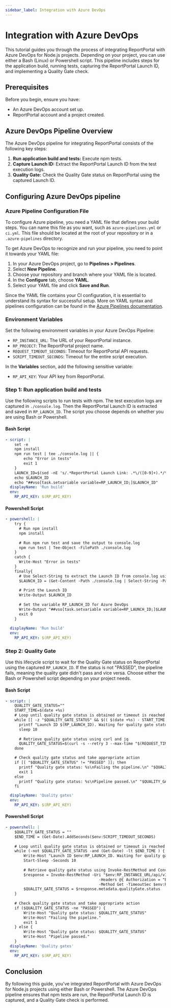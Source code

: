 ```yaml
---
sidebar_label: Integration with Azure DevOps
---
```


# Integration with Azure DevOps

This tutorial guides you through the process of integrating ReportPortal with Azure DevOps for Node.js projects. Depending on your project, you can use either a Bash (Linux) or Powershell script. This pipeline includes steps for the application build, running tests, capturing the ReportPortal Launch ID, and implementing a Quality Gate check.

## Prerequisites

Before you begin, ensure you have:

- An Azure DevOps account set up.
- ReportPortal account and a project created.

## Azure DevOps Pipeline Overview

The Azure DevOps pipeline for integrating ReportPortal consists of the following key steps:

1. **Run application build and tests:** Execute npm tests.
2. **Capture Launch ID:** Extract the ReportPortal Launch ID from the test execution logs.
3. **Quality Gate:** Check the Quality Gate status on ReportPortal using the captured Launch ID.

## Configuring Azure DevOps pipeline

### Azure Pipeline Configuration File

To configure Azure pipeline, you need a YAML file that defines your build steps. You can name this file as you want, such as `azure-pipelines.yml` or `ci.yml`. This file should be located at the root of your repository or in a `.azure-pipelines` directory.

To get Azure DevOps to recognize and run your pipeline, you need to point it towards your YAML file:

1. In your Azure DevOps project, go to **Pipelines > Pipelines**.
2. Select **New Pipeline**.
3. Choose your repository and branch where your YAML file is located.
4. In the **Configure** tab, choose **YAML**.
5. Select your YAML file and click **Save and Run**.

Since the YAML file contains your CI configuration, it is essential to understand its syntax for successful setup. More on YAML syntax and pipelines configuration can be found in the [Azure Pipelines documentation](https://learn.microsoft.com/en-us/azure/devops/pipelines/get-started/pipelines-get-started?view=azure-devops#define-your-build-pipeline).


### Environment Variables

Set the following environment variables in your Azure DevOps Pipeline:

- `RP_INSTANCE_URL`: The URL of your ReportPortal instance.
- `RP_PROJECT`: The ReportPortal project name.
- `REQUEST_TIMEOUT_SECONDS`: Timeout for ReportPortal API requests.
- `SCRIPT_TIMEOUT_SECONDS`: Timeout for the entire script execution.

In the **Variables** section, add the following sensitive variable:
- `RP_API_KEY`: Your API key from ReportPortal.

### Step 1: Run application build and tests

Use the following scripts to run tests with npm. The test execution logs are captured in `./console.log`. Then the ReportPortal Launch ID is extracted and saved in `RP_LAUNCH_ID`. The script you choose depends on whether you are using Bash or Powershell. 

#### Bash Script

```yaml
- script: |
    set -e
    npm install
    npm run test | tee ./console.log || {
        echo "Error in tests" 
        exit 1 
    }
    LAUNCH_ID=$(sed -nE 's/.*ReportPortal Launch Link: .*\/([0-9]+).*/\1/p' console.log)
    echo $LAUNCH_ID
    echo "##vso[task.setvariable variable=RP_LAUNCH_ID;]$LAUNCH_ID"
  displayName: 'Run build'
  env:
    RP_API_KEY: $(RP_API_KEY)
```

#### Powershell Script

```yaml
- powershell: |
    try {
      # Run npm install
      npm install
        
      # Run npm run test and save the output to console.log
      npm run test | Tee-Object -FilePath ./console.log
    }
    catch {
      Write-Host "Error in tests"
    }
    finally{
      # Use Select-String to extract the Launch ID from console.log using a regex
      $LAUNCH_ID = (Get-Content -Path ./console.log | Select-String -Pattern '.*ReportPortal Launch Link: .*\/([0-9]+).*' | ForEach-Object { $_.Matches.Groups[1].Value })
        
      # Print the Launch ID
      Write-Output $LAUNCH_ID
        
      # Set the variable RP_LAUNCH_ID for Azure DevOps
      Write-Output "##vso[task.setvariable variable=RP_LAUNCH_ID;]$LAUNCH_ID"
      exit 0
    }
    
  displayName: 'Run build'
  env:
    RP_API_KEY: $(RP_API_KEY)
```

### Step 2: Quality Gate

Use this lifecycle script to wait for the Quality Gate status on ReportPortal using the captured `RP_LAUNCH_ID`. If the status is not "PASSED", the pipeline fails, meaning the quality gate didn't pass and vice versa. Choose either the Bash or Powershell script depending on your project needs.

#### Bash Script

```yaml
- script: |
    QUALITY_GATE_STATUS=""
    START_TIME=$(date +%s)
    # Loop until quality gate status is obtained or timeout is reached
    while [[ -z "$QUALITY_GATE_STATUS" && $(( $(date +%s) - START_TIME )) -lt $(SCRIPT_TIMEOUT_SECONDS) ]]; do
      printf "Launch ID $(RP_LAUNCH_ID). Waiting for quality gate status....\n"
      sleep 10
      
      # Retrieve quality gate status using curl and jq
      QUALITY_GATE_STATUS=$(curl -s --retry 3 --max-time "$(REQUEST_TIMEOUT_SECONDS)" -H "Authorization: Bearer $(RP_API_KEY)" "$(RP_INSTANCE_URL)/api/v1/$(RP_PROJECT)/launch/$RP_LAUNCH_ID" | jq -r '.metadata.qualityGate.status // empty')
    done

    # Check quality gate status and take appropriate action
    if [[ "$QUALITY_GATE_STATUS" != "PASSED" ]]; then
      printf "Quality gate status: %s\nFailing the pipeline.\n" "$QUALITY_GATE_STATUS"
      exit 1
    else
      printf "Quality gate status: %s\nPipeline passed.\n" "$QUALITY_GATE_STATUS"
    fi

  displayName: 'Quality gates'
  env:
    RP_API_KEY: $(RP_API_KEY)
```

#### Powershell Script

```yaml
- powershell: |
    $QUALITY_GATE_STATUS = ""
    $END_TIME = (Get-Date).AddSeconds($env:SCRIPT_TIMEOUT_SECONDS)
     
    # Loop until quality gate status is obtained or timeout is reached
    while (-not $QUALITY_GATE_STATUS -and (Get-Date) -lt $END_TIME ) {
        Write-Host "Launch ID $env:RP_LAUNCH_ID. Waiting for quality gate status...."
        Start-Sleep -Seconds 10
      
        # Retrieve quality gate status using Invoke-RestMethod and ConvertFrom-Json
        $response = Invoke-RestMethod -Uri "$env:RP_INSTANCE_URL/api/v1/$env:RP_PROJECT/launch/$env:RP_LAUNCH_ID" `
                                         -Headers @{ Authorization = "Bearer $env:RP_API_KEY" } `
                                         -Method Get -TimeoutSec $env:REQUEST_TIMEOUT_SECONDS
        $QUALITY_GATE_STATUS = $response.metadata.qualityGate.status
    }
      
    # Check quality gate status and take appropriate action
    if ($QUALITY_GATE_STATUS -ne "PASSED") {
        Write-Host "Quality gate status: $QUALITY_GATE_STATUS"
        Write-Host "Failing the pipeline."
        exit 1
    } else {
        Write-Host "Quality gate status: $QUALITY_GATE_STATUS"
        Write-Host "Pipeline passed."
    }
  displayName: 'Quality gates'
  env:
    RP_API_KEY: $(RP_API_KEY)
```

## Conclusion

By following this guide, you've integrated ReportPortal with Azure DevOps for Node.js projects using either Bash or Powershell. The Azure DevOps pipeline ensures that npm tests are run, the ReportPortal Launch ID is captured, and a Quality Gate check is performed.
